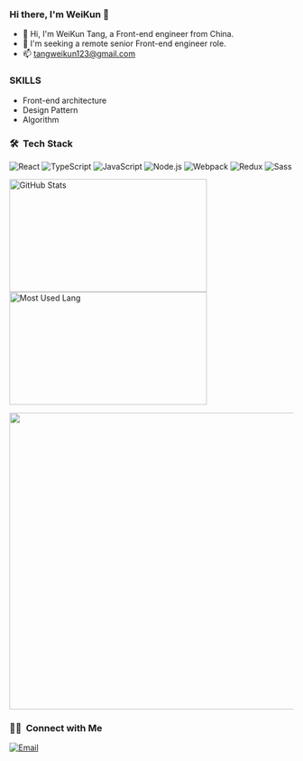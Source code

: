 ### Hi there, I'm WeiKun 👋

- 🌱 Hi, I'm WeiKun Tang, a Front-end engineer from China.
- 👯 I'm seeking a remote senior Front-end engineer role.
- 📫 tangweikun123@gmail.com

### SKILLS

- Front-end architecture
- Design Pattern
- Algorithm 

### 🛠 &nbsp;Tech Stack
![React](https://img.shields.io/badge/-React-666666?style=flat&logo=react)
![TypeScript](https://img.shields.io/badge/-TypeScript-666666?style=flat&logo=typescript)
![JavaScript](https://img.shields.io/badge/-JavaScript-666666?style=flat&logo=javascript)
![Node.js](https://img.shields.io/badge/-Node-666666?style=flat&logo=node.js)
![Webpack](https://img.shields.io/badge/-Webpack-666666?style=flat&logo=webpack)
![Redux](https://img.shields.io/badge/-Redux-666666?style=flat&logo=redux)
![Sass](https://img.shields.io/badge/-Sass-666666?style=flat&logo=sass)


<p>
<img width="350px" height="200px" alt="GitHub Stats" src="https://github-readme-stats.vercel.app/api?username=tangweikun&count_private=true&show_icons=true&include_all_commits=true&line_height=31&theme=merko&hide_border=true"/>
<img width="350px" height="200px" alt="Most Used Lang" src="https://github-readme-stats.vercel.app/api/top-langs/?username=tangweikun&layout=compact&theme=dark&hide_border=true&hide=HTML,CSS"/>
</p>

<img width="702px" height="526px" src="https://wakatime.com/share/@tangweikun/58ad411d-dc6d-4f9b-8c2a-592b0113b26f.svg" /></a>

### 🤝🏻 &nbsp;Connect with Me
<a href="mailto:tangweikun123@gmail.com"><img alt="Email" src="https://img.shields.io/badge/tangweikun123@gmail.com-blue?style=flat-square&logo=gmail"></a>
